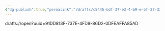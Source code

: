 ```yaml
---
{"dg-publish":true,"permalink":"/drafts/c5445-bdf-37-e3-4-b9-e-bf-37-33-d052-aec-6-ff/","dgHomeLink":true,"dgPassFrontmatter":false}
---
```




drafts://open?uuid=91DD813F-737E-4FD8-86D2-0DFEAFFA85AD
